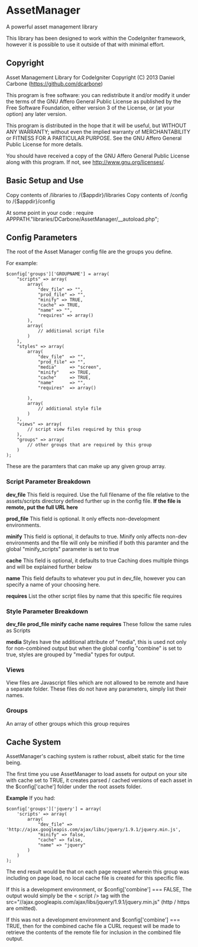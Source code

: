 AssetManager
=============

A powerful asset management library

This library has been designed to work within the CodeIgniter framework, however it is possible to use it outside of that with minimal effort.

Copyright
---------
Asset Management Library for CodeIgniter
Copyright (C) 2013  Daniel Carbone (https://github.com/dcarbone)

This program is free software: you can redistribute it and/or modify
it under the terms of the GNU Affero General Public License as
published by the Free Software Foundation, either version 3 of the
License, or (at your option) any later version.

This program is distributed in the hope that it will be useful,
but WITHOUT ANY WARRANTY; without even the implied warranty of
MERCHANTABILITY or FITNESS FOR A PARTICULAR PURPOSE.  See the
GNU Affero General Public License for more details.

You should have received a copy of the GNU Affero General Public License
along with this program.  If not, see <http://www.gnu.org/licenses/>.


Basic Setup and Use
-------------------

Copy contents of /libraries to /{$appdir}/libraries
Copy contents of /config to /{$appdir}/config

At some point in your code : require APPPATH."libraries/DCarbone/AssetManager/__autoload.php";

Config Parameters
-----------------

The root of the Asset Manager config file are the groups you define.

For example:

	$config['groups']['GROUPNAME'] = array(
		"scripts" => array(
			array(
				"dev_file" => "",
	            "prod_file" => "",
	            "minify" => TRUE,
	            "cache" => TRUE,
	            "name" => "",
	            "requires" => array()
			),
			array(
				// additional script file
			)
		),
		"styles" => array(
			array(
				"dev_file"  => "",
	            "prod_file" => "",
	            "media"     => "screen",
	            "minify"    => TRUE,
	            "cache"     => TRUE,
	            "name"      => "",
	            "requires"  => array()

			),
			array(
				// additional style file
			)
		),
		"views" => array(
			// script view files required by this group
		),
		"groups" => array(
			// other groups that are required by this group
		)
	);

These are the paramters that can make up any given group array.


### Script Parameter Breakdown

**dev_file**
This field is required.  Use the full filename of the file relative to the assets/scripts
directory defined further up in the config file.
**If the file is remote, put the full URL here**

**prod_file**
This field is optional.  It only effects non-development environments.

**minify**
This field is optional, it defaults to true.  Minify only affects non-dev environments and the file will only be minified if both
this paramter and the global "minify_scripts" parameter is set to true

**cache**
This field is optional, it defaults to true
Caching does multiple things and will be explained further below

**name**
This field defaults to whatever you put in dev_file, however you can specify a
name of your choosing here.

**requires**
List the other script files by name that this specific file requires


### Style Parameter Breakdown

**dev_file**
**prod_file**
**minify**
**cache**
**name**
**requires**
These follow the same rules as Scripts

**media**
Styles have the additional attribute of "media", this is used not only for non-combined output but
when the global config "combine" is set to true, styles are grouped by "media" types for output.

### Views

View files are Javascript files which are not allowed to be remote and have a separate folder.
These files do not have any parameters, simply list their names.

### Groups

An array of other groups which this group requires

Cache System
------------
AssetManager's caching system is rather robust, albeit static for the time being.

The first time you use AssetManager to load assets for output on your site with cache set to TRUE,
it creates parsed / cached versions of each asset in the $config['cache'] folder under the root assets folder.

**Example**
If you had:

	$config['groups']['jquery'] = array(
	    'scripts' => array(
	        array(
	            "dev_file" => 'http://ajax.googleapis.com/ajax/libs/jquery/1.9.1/jquery.min.js',
	            "minify" => false,
	            "cache" => false,
	            "name" => "jquery"
	        )
	    )
	);

The end result would be that on each page request wherein this group was including on page load,
no local cache file is created for this specific file.

If this is a development environment, or $config['combine'] === FALSE, The output would simply be the < script /> tag
with the src="//ajax.googleapis.com/ajax/libs/jquery/1.9.1/jquery.min.js" (http / https are omitted).

If this was not a development environment and $config['combine'] === TRUE, then for the combined cache file a
CURL request will be made to retrieve the contents of the remote file for inclusion in the combined file output.

